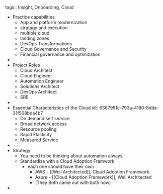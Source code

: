 tags:: Insight, Onboarding, Cloud

- Practice capabilities
	- App and platform modernization
	- stratagy and execution
	- multiple cloud
	- landing zones
	- DevOps Transformations
	- Cloud Governance and Security
	- Financial governance and optimization
-
- Project Roles
	- Cloud Architect
	- Cloud Engineer
	- Automation Engineer
	- Solutions Architect
	- DevOps Architect
	- SRE
-
- Essential Characteristics of the Cloud
  id:: 6387951c-793a-4180-8dda-31f508bda4b7
	- On demand self service
	- Broad network access
	- Resource pooling
	- Rapid Elasticity
	- Measured Service
-
- Strategy
	- You need to be thinking about automation always
	- Standardize with a Cloud Adoption Framwork
		- each one should have their own
			- AWS - [[Well Architected]], Cloud Adoption Framework
			- Azure - [[Cloud Adoption Framework]], Well Architected
			- (They Both came out with both now)
-